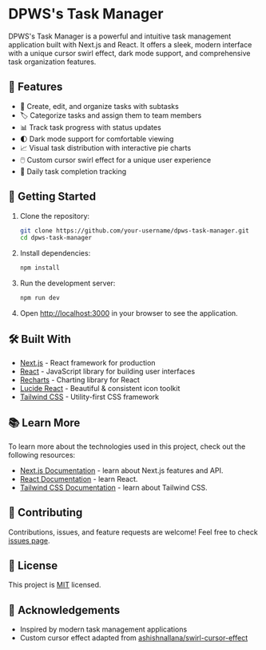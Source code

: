 # DPWS's Task Manager

DPWS's Task Manager is a powerful and intuitive task management application built with Next.js and React. It offers a sleek, modern interface with a unique cursor swirl effect, dark mode support, and comprehensive task organization features.

## 🌟 Features

- 📝 Create, edit, and organize tasks with subtasks
- 🏷️ Categorize tasks and assign them to team members
- 📊 Track task progress with status updates
- 🌓 Dark mode support for comfortable viewing
- 📈 Visual task distribution with interactive pie charts
- 🖱️ Custom cursor swirl effect for a unique user experience
- 📅 Daily task completion tracking

## 🚀 Getting Started

1. Clone the repository:
   ```bash
   git clone https://github.com/your-username/dpws-task-manager.git
   cd dpws-task-manager
   ```

2. Install dependencies:
   ```bash
   npm install
   ```

3. Run the development server:
   ```bash
   npm run dev
   ```

4. Open [http://localhost:3000](http://localhost:3000) in your browser to see the application.

## 🛠️ Built With

- [Next.js](https://nextjs.org/) - React framework for production
- [React](https://reactjs.org/) - JavaScript library for building user interfaces
- [Recharts](https://recharts.org/) - Charting library for React
- [Lucide React](https://lucide.dev/) - Beautiful & consistent icon toolkit
- [Tailwind CSS](https://tailwindcss.com/) - Utility-first CSS framework

## 📚 Learn More

To learn more about the technologies used in this project, check out the following resources:

- [Next.js Documentation](https://nextjs.org/docs) - learn about Next.js features and API.
- [React Documentation](https://reactjs.org/docs/getting-started.html) - learn React.
- [Tailwind CSS Documentation](https://tailwindcss.com/docs) - learn about Tailwind CSS.

## 🤝 Contributing

Contributions, issues, and feature requests are welcome! Feel free to check [issues page](https://github.com/your-username/dpws-task-manager/issues).

## 📄 License

This project is [MIT](https://choosealicense.com/licenses/mit/) licensed.

## 👏 Acknowledgements

- Inspired by modern task management applications
- Custom cursor effect adapted from [ashishnallana/swirl-cursor-effect](https://github.com/ashishnallana/swirl-cursor-effect)
